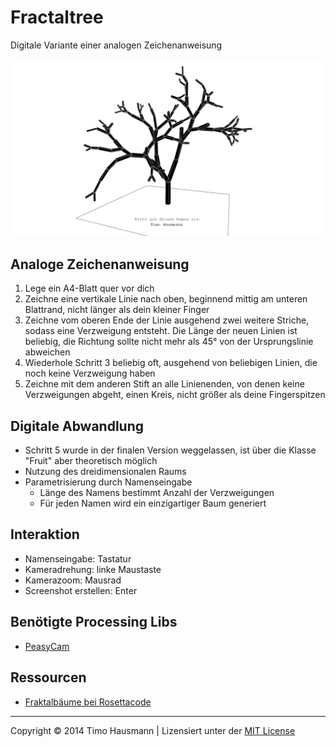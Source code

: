 # Fractaltree
Digitale Variante einer analogen Zeichenanweisung

![image](screenshot.png)

## Analoge Zeichenanweisung
1. Lege ein A4-Blatt quer vor dich
2. Zeichne eine vertikale Linie nach oben, beginnend mittig am unteren Blattrand, nicht länger als dein kleiner Finger
3. Zeichne vom oberen Ende der Linie ausgehend zwei weitere Striche, sodass eine Verzweigung entsteht. Die Länge der neuen Linien ist beliebig, die Richtung sollte nicht mehr als 45° von der Ursprungslinie abweichen
4. Wiederhole Schritt 3 beliebig oft, ausgehend von beliebigen Linien, die noch keine Verzweigung haben
5. Zeichne mit dem anderen Stift an alle Linienenden, von denen keine Verzweigungen abgeht, einen Kreis, nicht größer als deine Fingerspitzen

## Digitale Abwandlung
* Schritt 5 wurde in der finalen Version weggelassen, ist über die Klasse "Fruit" aber theoretisch möglich
* Nutzung des dreidimensionalen Raums
* Parametrisierung durch Namenseingabe
  * Länge des Namens bestimmt Anzahl der Verzweigungen
  * Für jeden Namen wird ein einzigartiger Baum generiert

## Interaktion
* Namenseingabe: Tastatur
* Kameradrehung: linke Maustaste
* Kamerazoom: Mausrad
* Screenshot erstellen: Enter

## Benötigte Processing Libs
* [PeasyCam](http://mrfeinberg.com/peasycam/)

## Ressourcen
* [Fraktalbäume bei Rosettacode](http://rosettacode.org/wiki/Fractal_tree)

---

Copyright © 2014 Timo Hausmann | Lizensiert unter der [MIT License](http://opensource.org/licenses/mit-license.php)
